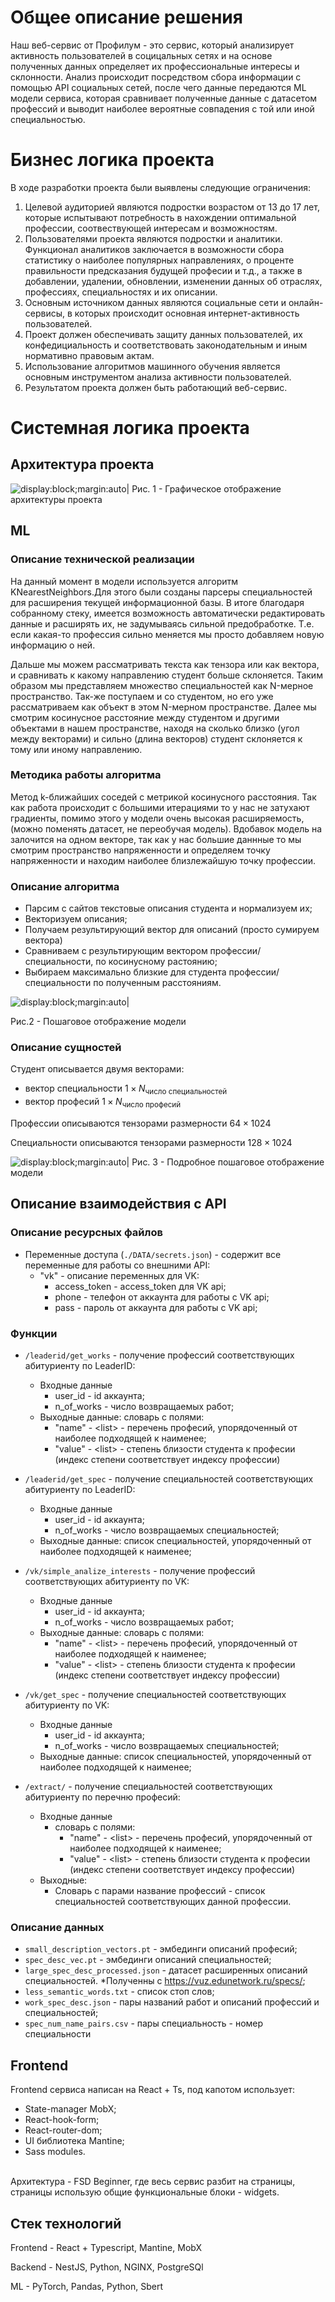 # Общее описание решения
Наш веб-сервис от Профилум - это сервис, который анализирует активность пользователей в 
социцальных сетях и на основе полученных данных определяет их профессиональные интересы и склонности. Анализ происходит посредством сбора информации с помощью API социальных сетей, после чего данные передаются ML модели сервиса, которая сравнивает полученные данные с датасетом профессий и выводит наиболее вероятные совпадения с той или иной специальностью.

# Бизнес логика проекта
В ходе разработки проекта были выявлены следующие ограничения:
1. Целевой аудиторией являются подростки возрастом от 13 до 17 лет, которые испытывают потребность в нахождении оптимальной профессии, соотвествующей интересам и возможностям.
2. Пользователями проекта являются подростки и аналитики. Функционал аналитиков заключается в возможности сбора статистику о наиболее популярных направлениях, о проценте правильности предсказания будущей професии и т.д., а также в добавлении, удалении, обновлении, изменении данных об отраслях, профессиях, специальностях и их описании.
3. Основным источником данных являются социальные сети и онлайн-сервисы, в которых происходит основная интернет-активность пользователей.
4. Проект должен обеспечивать защиту данных пользователей, их конфедициальность и соответствовать законодательным и иным нормативно правовым актам.
5. Использование алгоритмов машинного обучения является основным инструментом анализа активности пользователей.
6. Результатом проекта должен быть работающий веб-сервис.

# Системная логика проекта
## Архитектура проекта
![display:block;margin:auto|](https://cdn.discordapp.com/attachments/993888805708906496/1185574757572296736/drawio_4.png?ex=65901b89&is=657da689&hm=d6f273cc066679350f38e85ce2dff3dcefe501af5412662e400984a323d39b2a&)
Рис. 1 - Графическое отображение архитектуры проекта
## ML
### Описание технической реализации
На данный момент в модели используется алгоритм KNearestNeighbors.Для этого были созданы  парсеры специальностей для расширения текущей информационной базы. В итоге благодаря собранному стеку, имеется возможность автоматически редактировать данные и расширять их, не задумываясь сильной предобработке. Т.е. если какая-то профессия сильно меняется мы просто добавляем новую информацию о ней.

Дальше мы можем рассматривать текста как тензора или как вектора, и сравнивать к какому направлению студент больше склоняется. Таким образом мы представляем множество специальностей как N-мерное пространство.  Так-же поступаем и со студентом, но его уже рассматриваем как объект в этом N-мерном пространстве.
Далее мы смотрим косинусное расстояние между студентом и другими объектами в нашем пространстве, находя на сколько близко (угол между векторами) и сильно (длина векторов) студент склоняется к тому или иному направлению.
### Методика работы алгоритма
Метод k-ближайших соседей с метрикой косинусного расстояния. Так как работа происходит с большими итерациями то у нас не затухают градиенты, помимо этого у модели очень высокая расширяемость,(можно поменять датасет, не переобучая модель). Вдобавок модель на залочится на одном векторе, так как у нас большие даннные то мы смотрим пространство напряженности и определяем точку напряженности и находим наиболее близлежайшую точку профессии.

### Описание алгоритма
- Парсим с сайтов текстовые описания студента и нормализуем их;
- Векторизуем описания;
- Получаем результирующий вектор для описаний (просто сумируем вектора)
- Сравниваем с результирующим вектором профессии/специальности, по косинусному растоянию;
- Выбираем максимально близкие для студента профессии/специальности по полученным расстояниям.

![display:block;margin:auto|](https://cdn.discordapp.com/attachments/993888805708906496/1185840531025186876/YAKUTIAMODEL.drawio_2.png?ex=6591130e&is=657e9e0e&hm=940d194d74be8613c8aeb3529f03c36bf786c8fa35930ec6f44d041f01443725&)

Рис.2 - Пошаговое отображение модели

### Описание сущностей

Студент описывается двумя векторами: 
- вектор специальности $1\times N_{\text{число специальностей}}$
- вектор професий $1\times N_{\text{число професий}}$ 

Профессии описываются тензорами размерности $64 \times 1024$

Специальности описываются тензорами размерности $128 \times 1024$

![display:block;margin:auto|](https://cdn.discordapp.com/attachments/993888805708906496/1185890782020902952/alg.png?ex=659141db&is=657eccdb&hm=db4352da63e4558c8de420f58139acbda05613d96897c45bbc4f069dd58e2deb&)
Рис. 3 - Подробное пошаговое отображение модели
## Описание взаимодействия с API

### Описание ресурсных файлов

- Переменные доступа (`./DATA/secrets.json`) - содержит все переменные для работы со внешними API:
    - "vk" - описание переменных для VK:
        - access_token - access_token для VK api;
        - phone - телефон от аккаунта для работы с VK api;
        - pass - пароль от аккаунта для работы с VK api;

### Функции

- `/leaderid/get_works` - получение профессий соответствующих абитуриенту по LeaderID:
    - Входные данные
        - user_id - id аккаунта;
        - n_of_works - число возвращаемых работ;
    - Выходные данные: словарь с полями:
        - "name" - <list<str>> - перечень професий, упорядоченный от наиболее подходящей к наименее;
        - "value" - <list<float>> - степень близости студента к професии (индекс степени соответствует индексу профессии)

- `/leaderid/get_spec` - получение специальностей соответствующих абитуриенту по LeaderID:
    - Входные данные
        - user_id - id аккаунта;
        - n_of_works - число возвращаемых специальностей;
    - Выходные данные: список специальностей, упорядоченный от наиболее подходящей к наименее;
- `/vk/simple_analize_interests` - получение профессий соответствующих абитуриенту по VK:
    - Входные данные
        - user_id - id аккаунта;
        - n_of_works - число возвращаемых работ;
    - Выходные данные: словарь с полями:
        - "name" - <list<str>> - перечень професий, упорядоченный от наиболее подходящей к наименее;
        - "value" - <list<float>> - степень близости студента к професии (индекс степени соответствует индексу профессии)

- `/vk/get_spec` - получение специальностей соответствующих абитуриенту по VK:
    - Входные данные
        - user_id - id аккаунта;
        - n_of_works - число возвращаемых специальностей;
    - Выходные данные: список специальностей, упорядоченный от наиболее подходящей к наименее;

- `/extract/` - получение специальностей соответствующих абитуриенту по перечню професий:
    - Входные данные
        - словарь с полями:
            - "name" - <list<str>> - перечень професий, упорядоченный от наиболее подходящей к наименее;
            - "value" - <list<float>> - степень близости студента к професии (индекс степени соответствует индексу профессии)
    - Выходные:
        - Словарь с парами название профессий - список специальностей соответствующих данной профессии.

### Описание данных
- `small_description_vectors.pt` - эмбединги описаний професий;
- `spec_desc_vec.pt` - эмбединги описаний специальностей;
- `large_spec_desc_processed.json` - датасет расширенных описаний специальностей. *Полученны с https://vuz.edunetwork.ru/specs/;
- `less_semantic_words.txt` - список стоп слов;
- `work_spec_desc.json` - пары названий работ и описаний профессий и специальностей;
- `spec_num_name_pairs.csv` - пары специальность - номер специальности

## Frontend
Frontend сервиса написан на React + Ts, под капотом использует: 
<ul>
  <li>State-manager MobX;</li>
  <li>React-hook-form;</li>
  <li>React-router-dom;</li>
  <li>UI библиотека Mantine;</li>
  <li>Sass modules.</li>
</ul>
<br/> 
Архитектура - FSD Beginner, где весь сервис разбит на страницы, страницы использую общие функциональные блоки - widgets.

## Стек технологий
Frontend - React + Typescript, Mantine, MobX

Backend - NestJS, Python, NGINX, PostgreSQl

ML - PyTorch, Pandas, Python, Sbert

